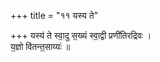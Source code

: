 +++
title = "११ यस्य ते"

+++
यस्य॑ ते स्वा॒दु स॒ख्यं स्वा॒द्वी प्रणी॑तिरद्रिवः ।  
य॒ज्ञो वि॑तन्त॒साय्यः॑ ॥